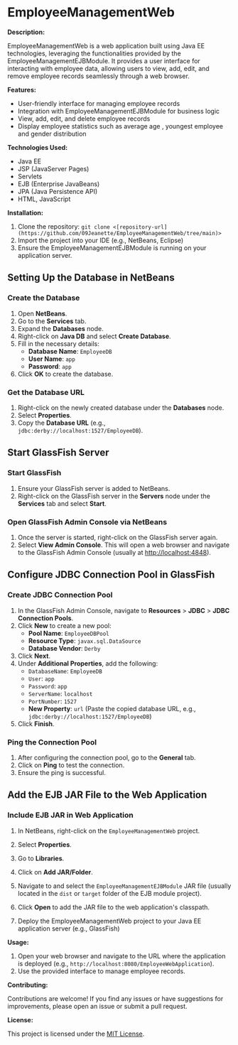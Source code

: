 # EmployeeManagementWeb

**Description:**

EmployeeManagementWeb is a web application built using Java EE technologies, leveraging the functionalities provided by the EmployeeManagementEJBModule. It provides a user interface for interacting with employee data, allowing users to view, add, edit, and remove employee records seamlessly through a web browser.

**Features:**
- User-friendly interface for managing employee records
- Integration with EmployeeManagementEJBModule for business logic
- View, add, edit, and delete employee records
- Display employee statistics such as average age , youngest employee and gender distribution

**Technologies Used:**
- Java EE
- JSP (JavaServer Pages)
- Servlets
- EJB (Enterprise JavaBeans)
- JPA (Java Persistence API)
- HTML, JavaScript

**Installation:**

1. Clone the repository: `git clone <[repository-url](https://github.com/09Jeanette/EmployeeManagementWeb/tree/main)>`
2. Import the project into your IDE (e.g., NetBeans, Eclipse)
3. Ensure the EmployeeManagementEJBModule is  running on your application server.

## Setting Up the Database in NetBeans

### Create the Database

1. Open **NetBeans**.
2. Go to the **Services** tab.
3. Expand the **Databases** node.
4. Right-click on **Java DB** and select **Create Database**.
5. Fill in the necessary details:
   - **Database Name**: `EmployeeDB`
   - **User Name**: `app`
   - **Password**: `app`
6. Click **OK** to create the database.

### Get the Database URL

1. Right-click on the newly created database under the **Databases** node.
2. Select **Properties**.
3. Copy the **Database URL** (e.g., `jdbc:derby://localhost:1527/EmployeeDB`).

## Start GlassFish Server

### Start GlassFish

1. Ensure your GlassFish server is added to NetBeans.
2. Right-click on the GlassFish server in the **Servers** node under the **Services** tab and select **Start**.

### Open GlassFish Admin Console via NetBeans

1. Once the server is started, right-click on the GlassFish server again.
2. Select **View Admin Console**. This will open a web browser and navigate to the GlassFish Admin Console (usually at [http://localhost:4848](http://localhost:4848)).


## Configure JDBC Connection Pool in GlassFish

### Create JDBC Connection Pool

1. In the GlassFish Admin Console, navigate to **Resources** > **JDBC** > **JDBC Connection Pools**.
2. Click **New** to create a new pool:
   - **Pool Name**: `EmployeeDBPool`
   - **Resource Type**: `javax.sql.DataSource`
   - **Database Vendor**: `Derby`
3. Click **Next**.
4. Under **Additional Properties**, add the following:
   - `DatabaseName`: `EmployeeDB`
   - `User`: `app`
   - `Password`: `app`
   - `ServerName`: `localhost`
   - `PortNumber`: `1527`
   - **New Property**: `url` (Paste the copied database URL, e.g., `jdbc:derby://localhost:1527/EmployeeDB`)
5. Click **Finish**.

### Ping the Connection Pool

1. After configuring the connection pool, go to the **General** tab.
2. Click on **Ping** to test the connection.
3. Ensure the ping is successful.

## Add the EJB JAR File to the Web Application

### Include EJB JAR in Web Application

1. In NetBeans, right-click on the `EmployeeManagementWeb` project.
2. Select **Properties**.
3. Go to **Libraries**.
4. Click on **Add JAR/Folder**.
5. Navigate to and select the `EmployeeManagementEJBModule` JAR file (usually located in the `dist` or `target` folder of the EJB module project).
6. Click **Open** to add the JAR file to the web application's classpath.

7. Deploy the EmployeeManagementWeb project to your Java EE application server (e.g., GlassFish)

**Usage:**

1. Open your web browser and navigate to the URL where the application is deployed (e.g., `http://localhost:8080/EmployeeWebApplication`).
2. Use the provided interface to manage employee records.

**Contributing:**

Contributions are welcome! If you find any issues or have suggestions for improvements, please open an issue or submit a pull request.

**License:**

This project is licensed under the [MIT License](LICENSE).

